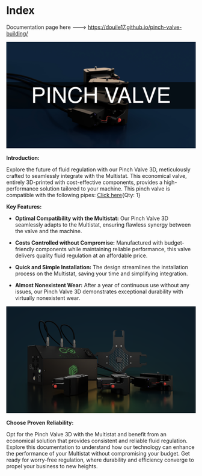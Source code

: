 # Index

Documentation page here ---> https://douile17.github.io/pinch-valve-building/

<a href=""><img src="images/MainPicture.jpg" alt="drawing" style="width:700px;"/></a>


**Introduction:**

Explore the future of fluid regulation with our Pinch Valve 3D, meticulously crafted to seamlessly integrate with the Multistat. This economical valve, entirely 3D-printed with cost-effective components, provides a high-performance solution tailored to your machine.
This pinch valve is compatible with the following pipes:  [Click here](Parts.yaml#Pipe){Qty: 1} 




**Key Features:**

- **Optimal Compatibility with the Multistat:** Our Pinch Valve 3D seamlessly adapts to the Multistat, ensuring flawless synergy between the valve and the machine.

- **Costs Controlled without Compromise:** Manufactured with budget-friendly components while maintaining reliable performance, this valve delivers quality fluid regulation at an affordable price.

- **Quick and Simple Installation:** The design streamlines the installation process on the Multistat, saving your time and simplifying integration.

- **Almost Nonexistent Wear:** After a year of continuous use without any issues, our Pinch Valve 3D demonstrates exceptional durability with virtually nonexistent wear.

<a href=""><img src="images/EnclosureMultistatpValve.png" alt="drawing" style="width:700px;"/></a>

**Choose Proven Reliability:**

Opt for the Pinch Valve 3D with the Multistat and benefit from an economical solution that provides consistent and reliable fluid regulation. Explore this documentation to understand how our technology can enhance the performance of your Multistat without compromising your budget. Get ready for worry-free regulation, where durability and efficiency converge to propel your business to new heights.



